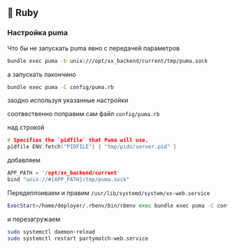 ## 💎 Ruby

### Настройка puma

Что бы не запускать puma явно с передачей параметров
```sh
bundle exec puma -b unix:///opt/xx_backend/current/tmp/puma.sock
```

а запускать лакончино
```sh
bundle exec puma -C config/puma.rb
```

заодно используя указанные настройки

соотвественно поправим сам файл `config/puma.rb`

над строкой
```c
# Specifies the `pidfile` that Puma will use.
pidfile ENV.fetch("PIDFILE") { "tmp/pids/server.pid" }
```

добавляем
```c
APP_PATH = '/opt/xx_backend/current'
bind "unix://#{APP_PATH}/tmp/puma.sock"
```

Передеплоиваем и правим `/usr/lib/systemd/system/xx-web.service`
```sh
ExecStart=/home/deployer/.rbenv/bin/rbenv exec bundle exec puma -C config/xx.rb
```

и перезагружаем
```sh
sudo systemctl daemon-reload
sudo systemctl restart partymatch-web.service
```